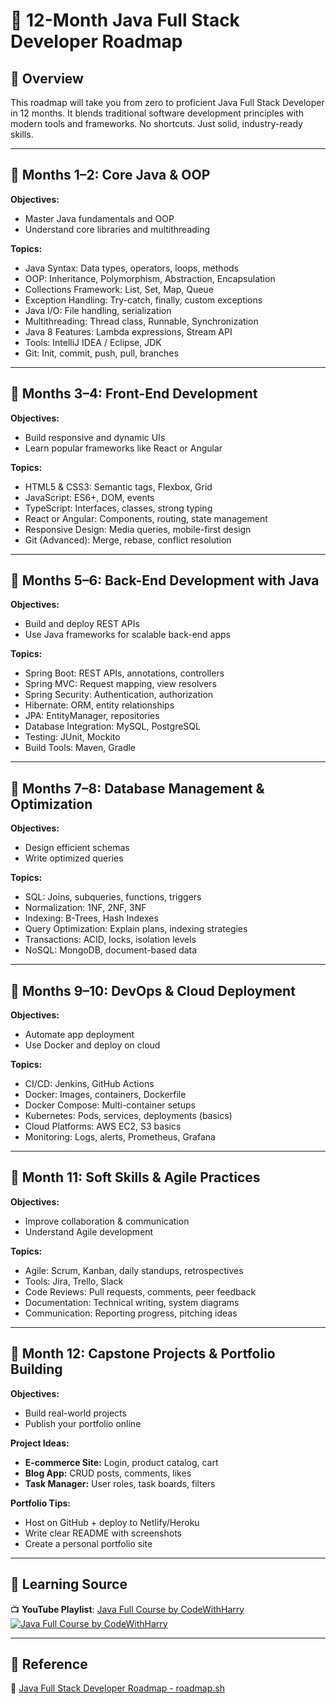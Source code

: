 # 🧠 12-Month Java Full Stack Developer Roadmap

## 🎯 Overview

This roadmap will take you from zero to proficient Java Full Stack Developer in 12 months. It blends traditional software development principles with modern tools and frameworks. No shortcuts. Just solid, industry-ready skills.

---

## 📅 Months 1–2: Core Java & OOP

**Objectives:**
- Master Java fundamentals and OOP
- Understand core libraries and multithreading

**Topics:**
- Java Syntax: Data types, operators, loops, methods
- OOP: Inheritance, Polymorphism, Abstraction, Encapsulation
- Collections Framework: List, Set, Map, Queue
- Exception Handling: Try-catch, finally, custom exceptions
- Java I/O: File handling, serialization
- Multithreading: Thread class, Runnable, Synchronization
- Java 8 Features: Lambda expressions, Stream API
- Tools: IntelliJ IDEA / Eclipse, JDK
- Git: Init, commit, push, pull, branches

---

## 📅 Months 3–4: Front-End Development

**Objectives:**
- Build responsive and dynamic UIs
- Learn popular frameworks like React or Angular

**Topics:**
- HTML5 & CSS3: Semantic tags, Flexbox, Grid
- JavaScript: ES6+, DOM, events
- TypeScript: Interfaces, classes, strong typing
- React or Angular: Components, routing, state management
- Responsive Design: Media queries, mobile-first design
- Git (Advanced): Merge, rebase, conflict resolution

---

## 📅 Months 5–6: Back-End Development with Java

**Objectives:**
- Build and deploy REST APIs
- Use Java frameworks for scalable back-end apps

**Topics:**
- Spring Boot: REST APIs, annotations, controllers
- Spring MVC: Request mapping, view resolvers
- Spring Security: Authentication, authorization
- Hibernate: ORM, entity relationships
- JPA: EntityManager, repositories
- Database Integration: MySQL, PostgreSQL
- Testing: JUnit, Mockito
- Build Tools: Maven, Gradle

---

## 📅 Months 7–8: Database Management & Optimization

**Objectives:**
- Design efficient schemas
- Write optimized queries

**Topics:**
- SQL: Joins, subqueries, functions, triggers
- Normalization: 1NF, 2NF, 3NF
- Indexing: B-Trees, Hash Indexes
- Query Optimization: Explain plans, indexing strategies
- Transactions: ACID, locks, isolation levels
- NoSQL: MongoDB, document-based data

---

## 📅 Months 9–10: DevOps & Cloud Deployment

**Objectives:**
- Automate app deployment
- Use Docker and deploy on cloud

**Topics:**
- CI/CD: Jenkins, GitHub Actions
- Docker: Images, containers, Dockerfile
- Docker Compose: Multi-container setups
- Kubernetes: Pods, services, deployments (basics)
- Cloud Platforms: AWS EC2, S3 basics
- Monitoring: Logs, alerts, Prometheus, Grafana

---

## 📅 Month 11: Soft Skills & Agile Practices

**Objectives:**
- Improve collaboration & communication
- Understand Agile development

**Topics:**
- Agile: Scrum, Kanban, daily standups, retrospectives
- Tools: Jira, Trello, Slack
- Code Reviews: Pull requests, comments, peer feedback
- Documentation: Technical writing, system diagrams
- Communication: Reporting progress, pitching ideas

---

## 📅 Month 12: Capstone Projects & Portfolio Building

**Objectives:**
- Build real-world projects
- Publish your portfolio online

**Project Ideas:**
- **E-commerce Site:** Login, product catalog, cart
- **Blog App:** CRUD posts, comments, likes
- **Task Manager:** User roles, task boards, filters

**Portfolio Tips:**
- Host on GitHub + deploy to Netlify/Heroku
- Write clear README with screenshots
- Create a personal portfolio site

---

## 🎥 Learning Source

📺 **YouTube Playlist**: [Java Full Course by CodeWithHarry](https://www.youtube.com/playlist?list=PLu0W_9lII9agS67Uits0UnJyrYiXhDS6q)  
[![Java Full Course by CodeWithHarry](https://img.youtube.com/vi/ntLJmHOJ0ME/hqdefault.jpg)](https://www.youtube.com/playlist?list=PLu0W_9lII9agS67Uits0UnJyrYiXhDS6q)

---

## 🔗 Reference

🧭 [Java Full Stack Developer Roadmap - roadmap.sh](https://roadmap.sh/java)

